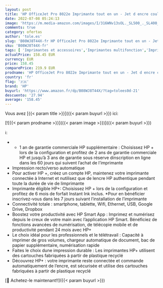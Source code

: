 ```yaml
---
layout: post
title: 'HP OfficeJet Pro 8022e Imprimante tout en un - Jet d encre couleur – 6 mois d Instant Ink inclus avec HP+  Photocopie  Scan  Impression  Fax  Chargeur automatique de documents  Recto/Verso  Wifi '
date: 2022-07-08 05:24:13
image: 'https://m.media-amazon.com/images/I/316WNv13sOL._SL500_._SL400_.jpg'
comments: true
category: ofertas
author: 'tole.es'
slug: 'B08WJ8T44X-fr HP OfficeJet Pro 8022e Imprimante tout en un - Jet d encre...'
sku: 'B08WJ8T44X-fr'
tags: [ 'Imprimantes et accessoires','Imprimantes multifonction','Imprimantes multifonction jet dencre','Imprimantes pour ordinateur','Informatique','hp','🇫🇷', ]
actualPrice: 158.45 EUR
currency: EUR
price: 158.45
comparePrice: 219.9 EUR
prodname: 'HP OfficeJet Pro 8022e Imprimante tout en un - Jet d encre couleur – 6 mois d Instant Ink inclus avec HP+  Photocopie  Scan  Impression  Fax  Chargeur automatique de documents  Recto/Verso  Wifi '
country: 'fr'
flag: '🇫🇷'
brand: 'HP'
buyurl: 'https://www.amazon.fr/dp/B08WJ8T44X/?tag=tolees0d-21'
descuento: '27.94'
average: '158.45'
---
```


Vous avez [{{< param title >}}]({{< param buyurl >}}) ici:

[![{{< param prodname >}}]({{< param image >}})]({{< param buyurl >}})

ℹ️:

- + 1 an de garantie commerciale HP supplémentaire : Choisissez HP + lors de la configuration et profitez de 2 ans de garantie commerciale HP et jusqu’à 3 ans de garantie sous réserve dinscription en ligne dans les 60 jours qui suivent l’achat de l’imprimante
- Impression recto/verso automatique
- Pour activer HP +, créez un compte HP, maintenez votre imprimante connectée à Internet et nutilisez que de lencre HP authentique pendant toute la durée de vie de limprimante
- Imprimante éligible HP+: Choisissez HP + lors de la configuration et profitez de 6 mois de forfait Instant Ink inclus. *Pour en bénéficier inscrivez-vous dans les 7 jours suivant l’installation de l’imprimante
- Connectivité totale : smartphone, tablette, Wifi, Ethernet, USB, Google Drive, Dropbox
- Boostez votre productivité avec HP Smart App : Imprimez et numérisez depuis le creux de votre main avec l’application HP Smart. Bénéficiez de fonctions avancées de numérisation, de télécopie mobile et de productivité pendant 24 mois avec HP+
- Le choix idéal pour les professionnels et le télétravail : Capacité à imprimer de gros volumes, chargeur automatique de document, bac de papier supplémentaire, numérisation rapide
- Faites le choix dune impression durable : Les imprimantes HP+ utilisent des cartouches fabriquées à partir de plastique recyclé
- Découvrez HP+ : votre imprimante reste connectée et commande automatiquement de l’encre, est sécurisée et utilise des cartouches fabriquées à partir de plastique recyclé

[🛒 Achetez-le maintenant!!]({{< param buyurl >}})
